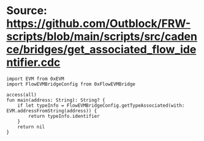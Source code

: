 # Source: https://github.com/Outblock/FRW-scripts/blob/main/scripts/src/cadence/bridges/get_associated_flow_identifier.cdc

```
import EVM from 0xEVM
import FlowEVMBridgeConfig from 0xFlowEVMBridge

access(all)
fun main(address: String): String? {
    if let typeInfo = FlowEVMBridgeConfig.getTypeAssociated(with: EVM.addressFromString(address)) {
        return typeInfo.identifier
    }
    return nil
}
```